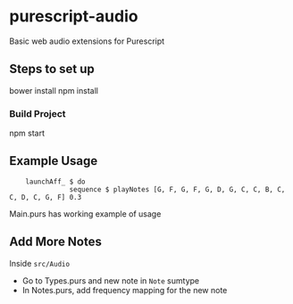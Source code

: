# purescript-audio
Basic web audio extensions for Purescript

## Steps to set up

bower install
npm install

### Build Project

npm start

## Example Usage

``` 
    launchAff_ $ do
               sequence $ playNotes [G, F, G, F, G, D, G, C, C, B, C, C, D, C, G, F] 0.3
```

Main.purs has working example of usage


## Add More Notes

Inside `src/Audio`
* Go to Types.purs and new note in `Note` sumtype
* In Notes.purs, add frequency mapping for the new note